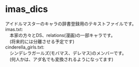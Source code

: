 # imas\_dics

アイドルマスターのキャラの辞書登録用のテキストファイルです。  
imas.txt:  
　本家の方々とDS、relations(漫画)の一部キャラです。  
　(将来的には分離させる予定です)  
cinderella\_girls.txt:  
　シンデレラガールズ(モバマス、デレマス)のメンバーです。  
　(何人かは、アダ名でも変換されるようになってます)  
